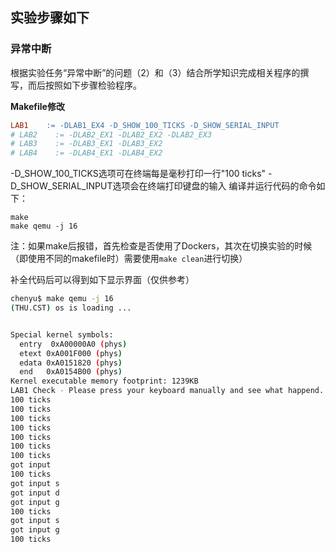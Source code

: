 ## 实验步骤如下

### 异常中断

根据实验任务“异常中断”的问题（2）和（3）结合所学知识完成相关程序的撰写，而后按照如下步骤检验程序。

**Makefile修改**

```makefile
LAB1    := -DLAB1_EX4 -D_SHOW_100_TICKS -D_SHOW_SERIAL_INPUT
# LAB2    := -DLAB2_EX1 -DLAB2_EX2 -DLAB2_EX3
# LAB3    := -DLAB3_EX1 -DLAB3_EX2
# LAB4    := -DLAB4_EX1 -DLAB4_EX2
```

-D_SHOW_100_TICKS选项可在终端每是毫秒打印一行"100 ticks" -D_SHOW_SERIAL_INPUT选项会在终端打印键盘的输入 编译并运行代码的命令如下：

```shell
make
make qemu -j 16
```

注：如果make后报错，首先检查是否使用了Dockers，其次在切换实验的时候（即使用不同的makefile时）需要使用`make clean`进行切换）

补全代码后可以得到如下显示界面（仅供参考）

```bash
chenyu$ make qemu -j 16
(THU.CST) os is loading ...


Special kernel symbols:
  entry  0xA00000A0 (phys)
  etext 0xA001F000 (phys)
  edata 0xA0151820 (phys)
  end   0xA0154B00 (phys)
Kernel executable memory footprint: 1239KB
LAB1 Check - Please press your keyboard manually and see what happend.
100 ticks
100 ticks
100 ticks
100 ticks
100 ticks
100 ticks
100 ticks
got input
100 ticks
got input s
got input d
got input g
100 ticks
got input s
got input g
100 ticks
```

